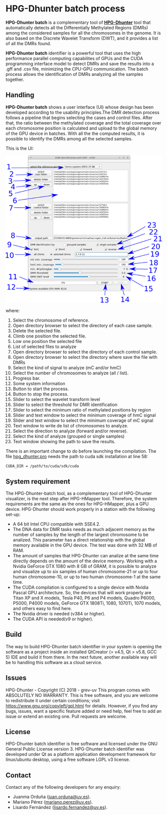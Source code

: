# HPG-Dhunter batch process
**HPG-Dhunter batch**  is a complementary tool of [**HPG-Dhunter**](https://github.com/grev-uv/hpg-dhunter) tool that automatically detects all the Differentially Methylated Regions (DMRs) among the considered samples for all the chromosomes in the genome. It is also based on the Discrete Wavelet Transform (DWT), and it provides a list of all the DMRs found.

**HPG-Dhunter batch** identifier is a powerful tool that uses the high performance parallel computing capabilites of GPUs and the CUDA programming interface model to detect DMRs and save the results into a .gff and .csv file, minimizing the CPU-GPU communication. The batch process allows the identification of DMRs analyzing all the samples together. 

## Handling
**HPG-Dhunter batch** shows a user interface (UI) whose design has been developed according to the usability principles.The DMR detection process follows a pipeline that begins selecting the cases and control files. After that, the ratio between the methylated coverage and the total coverage over each chromosome position is calculated and upload to the global memory of the GPU device in batches. With all the the computed results, it is possible to identify the DMRs among all the selected samples.

This is the UI:

![](images/interface_batch.png)

where:
1. Select the chromosome of reference.
2. Open directory browser to select the directory of each case sample.
3. Delete the selected file.
4. Climb one position the selected file.
5. Low one position the selected file
6. List of selected files to analyze
7. Open directory browser to select the directory of each control sample.
8. Open directory browser to select the directory where save the file with DMRs
9. Select the kind of signal to analyze (mC and/or hmC)
10. Select the number of chromosomes to analyze (all / list).
11. Progress bar.
12. Some system information
13. Button to start the process.
14. Button to stop the process.
15. Slider to select the wavelet transform level
16. Slider to select the threshold for DMR identification
17. Slider to select the minimum ratio of methylated positions by region
18. Slider and text window to select the minimum coverage of hmC signal
19. Slider and text window to select the minimum coverage of mC signal
20. Text window to write de list of chromosomes to analyze.
21. Select the direction to analyze (forward and/or reverse).
22. Select the kind of analyze (grouped or single samples)
23. Text window showing the path to save the results.

There is an important change to do before launching the compilation. The file [hpg_dhunter.pro](src/hpg_dhunter.pro#L58) needs the path to cuda sdk installation at line 58:
```
CUDA_DIR = /path/to/cuda/sdk/cuda
```

## System requirement
The HPG-Dhunter-batch tool, as a complementary tool of HPG-Dhunter visualizer, is the next step after HPG-HMapper tool. Therefore, the system requirements are the same as the ones for HPG-HMapper, plus a GPU device.
HPG-Dhunter should work properly in a station with the following set-up:
- A 64 bit Intel CPU compatible with SSE4.2.
- The DNA data for DMR tasks needs as much adjacent memory as the number of samples by the length of the largest chromosome to be analized. This parameter has a direct relationship with the global memory available in the GPU device. The test was done with 32 MB of RAM.
- The amount of samples that HPG-Dhunter can analize at the same time directly depends on the amount of the device memory. Working with a Nvidia GeForce GTX 1080 with 8 GB of GRAM, it is possible to analyze and visualize up to six samples of human chromosome-21 or up to four human chromosome-10, or up to two human chromosome-1 at the same time.
- The CUDA compilation is configured to a single device with Nvidia Pascal GPU architecture. So, the devices that will work properly are Titan XP and X models, Tesla P40, P6 and P4 models, Quadro P6000, P5000, P4000 models, GeForce GTX 1808Ti, 1080, 1070Ti, 1070 models, and others easy to find here.
- The Nvidia driver is needed (v384 or higher).
- The CUDA API is needed(v9 or higher).

## Build
The way to build HPG-Dhunter batch identifier in your system is opening the software as a project inside an installed QtCreator (> v4.5, Qt > v5.8, GCC 5) IDE and build it from there.
In the next future, another available way will be to handling this software as a cloud service.

## Issues
HPG-Dhunter - Copyright (C) 2018 - grev-uv
This program comes with ABSOLUTELY NO WARRANTY.
This is free software, and you are welcome to redistribute it under certain conditions; visit https://www.gnu.org/copyleft/gpl.html for details.
However, if you find any bugs, issues, want a specific feature added or need help, feel free to add an issue or extend an existing one. Pull requests are welcome.


## License
HPG-Dhunter batch identifier is free software and licensed under the GNU General Public License version 3.
HPG-Dhunter batch identifier was developed under Qt as a platform application development framework for linux/ubuntu desktop, using a free software LGPL v3 license.

## Contact
Contact any of the following developers for any enquiry:
- Juanma Orduña (juan.orduna@uv.es). 
- Mariano Pérez (mariano.perez@uv.es). 
- Lisardo Fernández (lisardo.fernandez@uv.es). 
